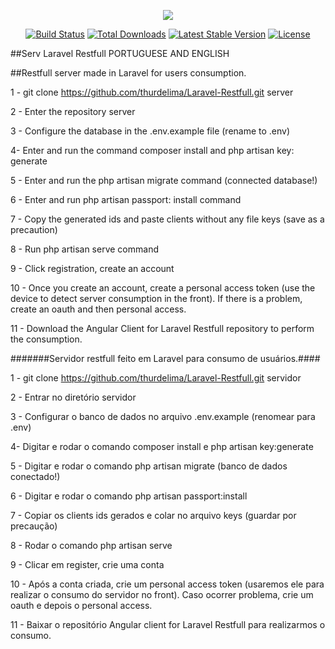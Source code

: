 <p align="center"><img src="https://laravel.com/assets/img/components/logo-laravel.svg"></p>

<p align="center">
<a href="https://travis-ci.org/laravel/framework"><img src="https://travis-ci.org/laravel/framework.svg" alt="Build Status"></a>
<a href="https://packagist.org/packages/laravel/framework"><img src="https://poser.pugx.org/laravel/framework/d/total.svg" alt="Total Downloads"></a>
<a href="https://packagist.org/packages/laravel/framework"><img src="https://poser.pugx.org/laravel/framework/v/stable.svg" alt="Latest Stable Version"></a>
<a href="https://packagist.org/packages/laravel/framework"><img src="https://poser.pugx.org/laravel/framework/license.svg" alt="License"></a>
</p>


##Serv Laravel Restfull PORTUGUESE AND ENGLISH

##Restfull server made in Laravel for users consumption.

1 - git clone https://github.com/thurdelima/Laravel-Restfull.git server

2 - Enter the repository server

3 - Configure the database in the .env.example file (rename to .env)

4- Enter and run the command composer install and php artisan key: generate

5 - Enter and run the php artisan migrate command (connected database!)

6 - Enter and run php artisan passport: install command

7 - Copy the generated ids and paste clients without any file keys (save as a precaution)

8 - Run php artisan serve command

9 - Click registration, create an account

10 - Once you create an account, create a personal access token (use the device to detect server consumption in the front). If there is a problem, create an oauth and then personal access.

11 - Download the Angular Client  for Laravel Restfull repository to perform the consumption.




#######Servidor restfull feito em Laravel para consumo de usuários.####



1 - git clone https://github.com/thurdelima/Laravel-Restfull.git servidor

2 - Entrar no diretório servidor

3 - Configurar o banco de dados no arquivo .env.example (renomear para .env)

4-  Digitar e rodar o comando composer install e php artisan key:generate

5 - Digitar e rodar o comando php artisan migrate (banco de dados conectado!)

6 - Digitar e rodar o comando php artisan passport:install

7 - Copiar os clients ids gerados e colar no arquivo keys (guardar por precaução)

8 - Rodar o comando php artisan serve

9 - Clicar em register, crie uma conta

10 - Após a conta criada, crie um personal access token (usaremos ele para realizar o consumo do servidor no front). Caso ocorrer problema, crie um oauth e depois o personal access.

11 - Baixar o repositório Angular client for Laravel Restfull para realizarmos o consumo.

